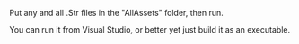 Put any and all .Str files in the "AllAssets" folder, then run.

You can run it from Visual Studio, or better yet just build it as an executable.
